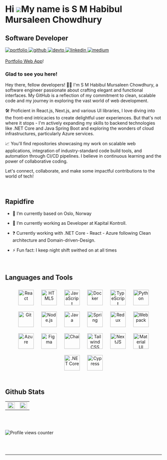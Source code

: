 Hi ![](https://user-images.githubusercontent.com/18350557/176309783-0785949b-9127-417c-8b55-ab5a4333674e.gif)My name is S M Habibul Mursaleen Chowdhury
=======================================================================================================================================================

Software Developer
-------------

<a href="https://portfolio-mursaleen.netlify.app" target="_blank">
  <img src="https://img.shields.io/badge/portfolio-%2300bfa6.svg?&style=for-the-badge&logo=web&logoColor=white" alt=portfolio style="margin-bottom: 5px;" />
</a>
<a href="https://github.com/habibulmursaleen" target="_blank">
<img src=https://img.shields.io/badge/github-%2324292e.svg?&style=for-the-badge&logo=github&logoColor=white alt=github style="margin-bottom: 5px;" />
</a>
<a href="https://dev.to/habibulmursaleen" target="_blank">
<img src=https://img.shields.io/badge/dev.to-%2308090A.svg?&style=for-the-badge&logo=dev.to&logoColor=white alt=devto style="margin-bottom: 5px;" />
</a>
<a href="https://linkedin.com/in/habibulmursaleen" target="_blank">
<img src=https://img.shields.io/badge/linkedin-%231E77B5.svg?&style=for-the-badge&logo=linkedin&logoColor=white alt=linkedin style="margin-bottom: 5px;" />
</a>
<a href="https://medium.com/@chowdhurysmhabibulmursaleen" target="_blank">
<img src=https://img.shields.io/badge/medium-%23292929.svg?&style=for-the-badge&logo=medium&logoColor=white alt=medium style="margin-bottom: 5px;" />
</a>  
  
[Portfolio Web App]()!


### Glad to see you here!  
Hey there, fellow developers! 👨‍💻 I'm S M Habibul Mursaleen Chowdhury, a software engineer passionate about crafting elegant and functional interfaces. My GitHub is a reflection of my commitment to clean, scalable code and my journey in exploring the vast world of web development.

🛠️ Proficient in React.js, Next.js, and various UI libraries, I love diving into the front-end intricacies to create delightful user experiences. But that's not where it stops - I'm actively expanding my skills to backend technologies like .NET Core and Java Spring Boot and exploring the wonders of cloud infrastructures, particularly Azure services.

📈 You'll find repositories showcasing my work on scalable web applications, integration of industry-standard code build tools, and automation through CI/CD pipelines. I believe in continuous learning and the power of collaborative coding.

Let's connect, collaborate, and make some impactful contributions to the world of tech!   
  

<br/>  


## Rapidfire  
<div valign="top" width="50%">

- 🔭 I’m currently based on Oslo, Norway  
  

- 🌱 I’m currently working as Developer at Kapital Kontroll. 
  

- ❓ Currently working with .NET Core - React - Azure following Clean architecture and Domain-driven-Design. 
  

- ⚡ Fun fact: I keep night shift swithed on at all times   

</div>  

<br/>  


## Languages and Tools  
<div align="center">  
<a href="https://reactjs.org/" target="_blank"><img style="margin: 10px" src="https://profilinator.rishav.dev/skills-assets/react-original-wordmark.svg" alt="React" height="50" /></a>  
<a href="https://en.wikipedia.org/wiki/HTML5" target="_blank"><img style="margin: 10px" src="https://profilinator.rishav.dev/skills-assets/html5-original-wordmark.svg" alt="HTML5" height="50" /></a>  
<a href="https://www.javascript.com/" target="_blank"><img style="margin: 10px" src="https://profilinator.rishav.dev/skills-assets/javascript-original.svg" alt="JavaScript" height="50" /></a>  
<a href="https://www.docker.com/" target="_blank"><img style="margin: 10px" src="https://profilinator.rishav.dev/skills-assets/docker-original-wordmark.svg" alt="Docker" height="50" /></a>  
<a href="https://www.typescriptlang.org/" target="_blank"><img style="margin: 10px" src="https://profilinator.rishav.dev/skills-assets/typescript-original.svg" alt="TypeScript" height="50" /></a>  
<a href="https://www.python.org/" target="_blank"><img style="margin: 10px" src="https://profilinator.rishav.dev/skills-assets/python-original.svg" alt="Python" height="50" /></a>  
<a href="https://github.com/" target="_blank"><img style="margin: 10px" src="https://profilinator.rishav.dev/skills-assets/git-scm-icon.svg" alt="Git" height="50" /></a>  
<a href="https://nodejs.org/" target="_blank"><img style="margin: 10px" src="https://profilinator.rishav.dev/skills-assets/nodejs-original-wordmark.svg" alt="Node.js" height="50" /></a>  
<a href="https://www.java.com/" target="_blank"><img style="margin: 10px" src="https://profilinator.rishav.dev/skills-assets/java-original-wordmark.svg" alt="Java" height="50" /></a>  
<a href="https://docs.spring.io/spring-framework/docs/3.0.x/reference/expressions.html#:~:text=The%20Spring%20Expression%20Language%20(SpEL,and%20basic%20string%20templating%20functionality." target="_blank"><img style="margin: 10px" src="https://profilinator.rishav.dev/skills-assets/springio-icon.svg" alt="Spring" height="50" /></a>  
<a href="https://redux.js.org/" target="_blank"><img style="margin: 10px" src="https://profilinator.rishav.dev/skills-assets/redux-original.svg" alt="Redux" height="50" /></a>  
<a href="https://webpack.js.org/" target="_blank"><img style="margin: 10px" src="https://profilinator.rishav.dev/skills-assets/webpack-original.svg" alt="Webpack" height="50" /></a>  
<a href="https://azure.microsoft.com/en-in/" target="_blank"><img style="margin: 10px" src="https://profilinator.rishav.dev/skills-assets/microsoft_azure-icon.svg" alt="Azure" height="50" /></a>  
<a href="https://www.figma.com/" target="_blank"><img style="margin: 10px" src="https://profilinator.rishav.dev/skills-assets/figma-icon.svg" alt="Figma" height="50" /></a>  
<a href="https://www.chaijs.com/" target="_blank"><img style="margin: 10px" src="https://profilinator.rishav.dev/skills-assets/chai.png" alt="Chai" height="50" /></a>  
<a href="https://www.tailwindcss.com/" target="_blank"><img style="margin: 10px" src="https://profilinator.rishav.dev/skills-assets/tailwindcss.svg" alt="Tailwind CSS" height="50" /></a>  
<a href="https://nextjs.org/" target="_blank"><img style="margin: 10px" src="https://profilinator.rishav.dev/skills-assets/nextjs.png" alt="NextJS" height="50" /></a>  
<a href="https://mui.com/" target="_blank"><img style="margin: 10px" src="https://profilinator.rishav.dev/skills-assets/mui.png" alt="Material UI" height="50" /></a>  
<a href="https://dotnet.microsoft.com/" target="_blank"><img style="margin: 10px" src="https://upload.wikimedia.org/wikipedia/commons/thumb/e/ee/.NET_Core_Logo.svg/2048px-.NET_Core_Logo.svg.png" alt=".NET Core" height="50" /></a>  
<a href="https://www.cypress.io/" target="_blank"><img style="margin: 10px" src="https://cdn.sanity.io/images/o0o2tn5x/production/13b9c8412093e2f0cdb5495e1f59144967fa1664-512x512.jpg" alt="Cypress" height="50" /></a>
</div>


<br/>  


## Github Stats  
<table><tr><td valign="top" width="50%">

<img src="https://github-readme-stats.vercel.app/api?username=habibulmursaleen&show_icons=true&count_private=true&hide_border=true" align="left" style="width: 100%" />

</td><td valign="top" width="50%">

<img src="https://github-readme-stats.vercel.app/api/top-langs/?username=habibulmursaleen&hide_border=true&layout=compact" align="left" style="width: 100%" />

</td></tr></table>  

<br/>  

  

<br/>  

![Profile views counter](https://komarev.com/ghpvc/?username=habibulmursaleen&&style=flat-square)  
  

<br/>  


<br />

----

